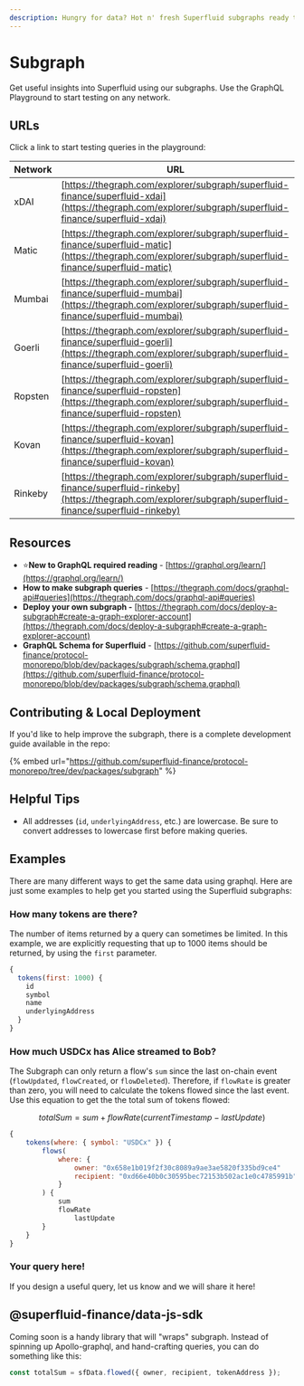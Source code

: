 ```yaml
---
description: Hungry for data? Hot n' fresh Superfluid subgraphs ready to consume!
---
```


# Subgraph

Get useful insights into Superfluid using our subgraphs. Use the GraphQL Playground to start testing on any network.

## URLs 

Click a link to start testing queries in the playground:

| Network | URL                                                                                                                                                          |
| ------- | ------------------------------------------------------------------------------------------------------------------------------------------------------------ |
| xDAI    | [https://thegraph.com/explorer/subgraph/superfluid-finance/superfluid-xdai](https://thegraph.com/explorer/subgraph/superfluid-finance/superfluid-xdai)       |
| Matic   | [https://thegraph.com/explorer/subgraph/superfluid-finance/superfluid-matic](https://thegraph.com/explorer/subgraph/superfluid-finance/superfluid-matic)     |
| Mumbai  | [https://thegraph.com/explorer/subgraph/superfluid-finance/superfluid-mumbai](https://thegraph.com/explorer/subgraph/superfluid-finance/superfluid-mumbai)   |
| Goerli  | [https://thegraph.com/explorer/subgraph/superfluid-finance/superfluid-goerli](https://thegraph.com/explorer/subgraph/superfluid-finance/superfluid-goerli)   |
| Ropsten | [https://thegraph.com/explorer/subgraph/superfluid-finance/superfluid-ropsten](https://thegraph.com/explorer/subgraph/superfluid-finance/superfluid-ropsten) |
| Kovan   | [https://thegraph.com/explorer/subgraph/superfluid-finance/superfluid-kovan](https://thegraph.com/explorer/subgraph/superfluid-finance/superfluid-kovan)     |
| Rinkeby | [https://thegraph.com/explorer/subgraph/superfluid-finance/superfluid-rinkeby](https://thegraph.com/explorer/subgraph/superfluid-finance/superfluid-rinkeby) |

## Resources

* :star:**New to GraphQL required reading** - [https://graphql.org/learn/](https://graphql.org/learn/)  
* **How to make subgraph queries** - [https://thegraph.com/docs/graphql-api#queries](https://thegraph.com/docs/graphql-api#queries)
* **Deploy your own subgraph -** [https://thegraph.com/docs/deploy-a-subgraph#create-a-graph-explorer-account](https://thegraph.com/docs/deploy-a-subgraph#create-a-graph-explorer-account)
* **GraphQL Schema for Superfluid** - [https://github.com/superfluid-finance/protocol-monorepo/blob/dev/packages/subgraph/schema.graphql](https://github.com/superfluid-finance/protocol-monorepo/blob/dev/packages/subgraph/schema.graphql)

## Contributing & Local Deployment

If you'd like to help improve the subgraph, there is a complete development guide available in the repo:

{% embed url="https://github.com/superfluid-finance/protocol-monorepo/tree/dev/packages/subgraph" %}

## Helpful Tips

* All addresses (`id`, `underlyingAddress`, etc.) are lowercase. Be sure to convert addresses to lowercase first before making queries.

## Examples

There are many different ways to get the same data using graphql. Here are just some examples to help get you started using the Superfluid subgraphs:

### How many tokens are there?

The number of items returned by a query can sometimes be limited. In this example, we are explicitly requesting that up to 1000 items should be returned, by using the `first` parameter.

```javascript
{
  tokens(first: 1000) {
    id
    symbol
    name
    underlyingAddress
  }
}
```

### How much USDCx has Alice streamed to Bob?

The Subgraph can only return a flow's `sum` since the last on-chain event (`flowUpdated`, `flowCreated`, or `flowDeleted`). Therefore, if `flowRate` is greater than zero, you will need to calculate the tokens flowed since the last event. Use this equation to get the the total sum of tokens flowed:  

$$totalSum = sum + flowRate(currentTimestamp-lastUpdate)$$ 

```javascript
{
    tokens(where: { symbol: "USDCx" }) {
        flows(
            where: {
                owner: "0x658e1b019f2f30c8089a9ae3ae5820f335bd9ce4"
                recipient: "0xd66e40b0c30595bec72153b502ac1e0c4785991b"
            }
        ) {
            sum
            flowRate
      			lastUpdate
        }
    }
}
```

### Your query here!

If you design a useful query, let us know and we will share it here!

## @superfluid-finance/data-js-sdk

Coming soon is a handy library that will "wraps" subgraph. Instead of spinning up Apollo-graphql, and hand-crafting queries, you can do something like this:

```javascript
const totalSum = sfData.flowed({ owner, recipient, tokenAddress });
```

